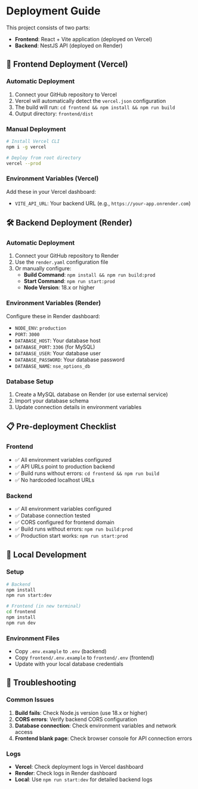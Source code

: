 # Deployment Guide

This project consists of two parts:
- **Frontend**: React + Vite application (deployed on Vercel)
- **Backend**: NestJS API (deployed on Render)

## 🚀 Frontend Deployment (Vercel)

### Automatic Deployment
1. Connect your GitHub repository to Vercel
2. Vercel will automatically detect the `vercel.json` configuration
3. The build will run: `cd frontend && npm install && npm run build`
4. Output directory: `frontend/dist`

### Manual Deployment
```bash
# Install Vercel CLI
npm i -g vercel

# Deploy from root directory
vercel --prod
```

### Environment Variables (Vercel)
Add these in your Vercel dashboard:
- `VITE_API_URL`: Your backend URL (e.g., `https://your-app.onrender.com`)

## 🛠️ Backend Deployment (Render)

### Automatic Deployment
1. Connect your GitHub repository to Render
2. Use the `render.yaml` configuration file
3. Or manually configure:
   - **Build Command**: `npm install && npm run build:prod`
   - **Start Command**: `npm run start:prod`
   - **Node Version**: 18.x or higher

### Environment Variables (Render)
Configure these in Render dashboard:
- `NODE_ENV`: `production`
- `PORT`: `3000`
- `DATABASE_HOST`: Your database host
- `DATABASE_PORT`: `3306` (for MySQL)
- `DATABASE_USER`: Your database user
- `DATABASE_PASSWORD`: Your database password
- `DATABASE_NAME`: `nse_options_db`

### Database Setup
1. Create a MySQL database on Render (or use external service)
2. Import your database schema
3. Update connection details in environment variables

## 📋 Pre-deployment Checklist

### Frontend
- ✅ All environment variables configured
- ✅ API URLs point to production backend
- ✅ Build runs without errors: `cd frontend && npm run build`
- ✅ No hardcoded localhost URLs

### Backend
- ✅ All environment variables configured
- ✅ Database connection tested
- ✅ CORS configured for frontend domain
- ✅ Build runs without errors: `npm run build:prod`
- ✅ Production start works: `npm run start:prod`

## 🔧 Local Development

### Setup
```bash
# Backend
npm install
npm run start:dev

# Frontend (in new terminal)
cd frontend
npm install
npm run dev
```

### Environment Files
- Copy `.env.example` to `.env` (backend)
- Copy `frontend/.env.example` to `frontend/.env` (frontend)
- Update with your local database credentials

## 🐛 Troubleshooting

### Common Issues
1. **Build fails**: Check Node.js version (use 18.x or higher)
2. **CORS errors**: Verify backend CORS configuration
3. **Database connection**: Check environment variables and network access
4. **Frontend blank page**: Check browser console for API connection errors

### Logs
- **Vercel**: Check deployment logs in Vercel dashboard
- **Render**: Check logs in Render dashboard
- **Local**: Use `npm run start:dev` for detailed backend logs